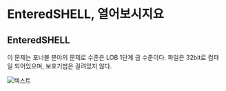 EnteredSHELL, 열어보시지요
=================

EnteredSHELL
---------------------------

이 문제는 포너블 분야의 문제로 수준은 LOB 1단계 급 수준이다.
파일은 32bit로 컴파일 되어있으며, 보호기법은 걸려있지 않다.


![텍스트](https://imgur.com/a/wRigaeE)
